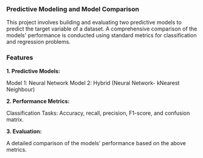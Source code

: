 ### Predictive Modeling and Model Comparison
This project involves building and evaluating two predictive models to predict the target variable of a dataset. 
A comprehensive comparison of the models' performance is conducted using standard metrics for classification and regression problems.

### Features

**1. Predictive Models:**

Model 1: Neural Network 
Model 2: Hybrid (Neural Network- kNearest Neighbour)

**2. Performance Metrics:**

Classification Tasks: Accuracy, recall, precision, F1-score, and confusion matrix.

**3. Evaluation:**

A detailed comparison of the models' performance based on the above metrics.

